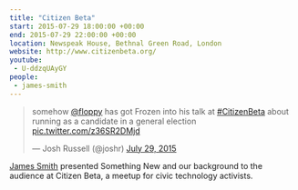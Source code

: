 ```yaml
---
title: "Citizen Beta"
start: 2015-07-29 18:00:00 +00:00
end: 2015-07-29 22:00:00 +00:00
location: Newspeak House, Bethnal Green Road, London
website: http://www.citizenbeta.org/
youtube:
 - U-ddzqUAyGY
people:
 - james-smith
---
```


<blockquote class="twitter-tweet" data-lang="en"><p lang="en" dir="ltr">somehow <a href="https://twitter.com/Floppy">@floppy</a> has got Frozen into his talk at <a href="https://twitter.com/hashtag/CitizenBeta?src=hash">#CitizenBeta</a> about running as a candidate in a general election <a href="http://t.co/z36SR2DMjd">pic.twitter.com/z36SR2DMjd</a></p>&mdash; Josh Russell (@joshr) <a href="https://twitter.com/joshr/status/626469292394061825">July 29, 2015</a></blockquote>
<script async src="//platform.twitter.com/widgets.js" charset="utf-8"></script>

[James Smith](/people/james-smith) presented Something New and our background to the audience at Citizen Beta, a meetup for civic technology activists.